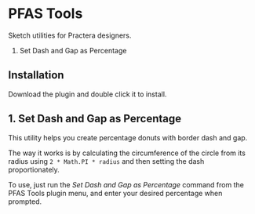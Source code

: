 # PFAS Tools

Sketch utilities for Practera designers.

1. Set Dash and Gap as Percentage

## Installation

Download the plugin and double click it to install.

## 1. Set Dash and Gap as Percentage

This utility helps you create percentage donuts with border dash and gap.

The way it works is by calculating the circumference of the circle from its radius using `2 * Math.PI * radius` and then setting the dash proportionately.

To use, just run the _Set Dash and Gap as Percentage_ command from the PFAS Tools plugin menu, and enter your desired percentage when prompted.